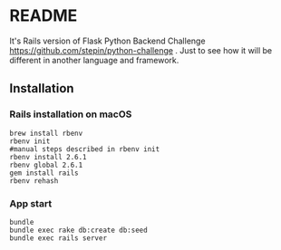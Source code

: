 # README

It's Rails version of Flask Python Backend Challenge https://github.com/stepin/python-challenge .
Just to see how it will be different in another language and framework.

## Installation

### Rails installation on macOS

    brew install rbenv
    rbenv init
    #manual steps described in rbenv init
    rbenv install 2.6.1
    rbenv global 2.6.1
    gem install rails
    rbenv rehash

### App start

    bundle
    bundle exec rake db:create db:seed
    bundle exec rails server

